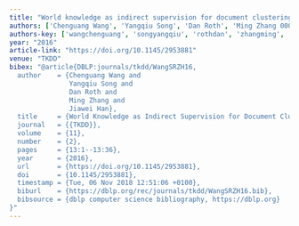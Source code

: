 ```yaml
---
title: "World knowledge as indirect supervision for document clustering"
authors: ['Chenguang Wang', 'Yangqiu Song', 'Dan Roth', 'Ming Zhang 0004', 'Jiawei Han 0001']
authors-key: ['wangchenguang', 'songyangqiu', 'rothdan', 'zhangming', 'hanjiawei']
year: "2016"
article-link: "https://doi.org/10.1145/2953881"
venue: "TKDD"
bibex: "@article{DBLP:journals/tkdd/WangSRZH16,
  author    = {Chenguang Wang and
               Yangqiu Song and
               Dan Roth and
               Ming Zhang and
               Jiawei Han},
  title     = {World Knowledge as Indirect Supervision for Document Clustering},
  journal   = {{TKDD}},
  volume    = {11},
  number    = {2},
  pages     = {13:1--13:36},
  year      = {2016},
  url       = {https://doi.org/10.1145/2953881},
  doi       = {10.1145/2953881},
  timestamp = {Tue, 06 Nov 2018 12:51:06 +0100},
  biburl    = {https://dblp.org/rec/journals/tkdd/WangSRZH16.bib},
  bibsource = {dblp computer science bibliography, https://dblp.org}
}"
---
```

